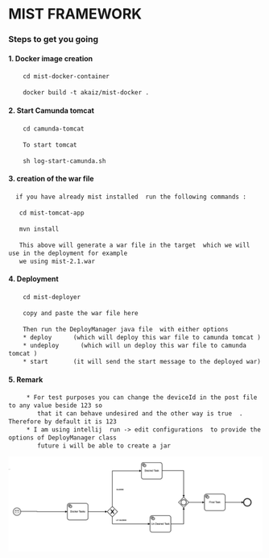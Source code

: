 # MIST FRAMEWORK

### Steps to get you going

#### 1. Docker image creation

        cd mist-docker-container

        docker build -t akaiz/mist-docker .

#### 2. Start Camunda tomcat

        cd camunda-tomcat

        To start tomcat

        sh log-start-camunda.sh    

#### 3. creation of the war file
      if you have already mist installed  run the following commands :

       cd mist-tomcat-app

       mvn install

       This above will generate a war file in the target  which we will use in the deployment for example
       we using mist-2.1.war

#### 4. Deployment
        cd mist-deployer

        copy and paste the war file here

        Then run the DeployManager java file  with either options
        * deploy      (which will deploy this war file to camunda tomcat )
        * undeploy      (which will un deploy this war file to camunda tomcat )
        * start       (it will send the start message to the deployed war)   
#### 5.   Remark
         * For test purposes you can change the deviceId in the post file to any value beside 123 so
            that it can behave undesired and the other way is true  . Therefore by default it is 123
         * I am using intellij  run -> edit configurations  to provide the options of DeployManager class  
            future i will be able to create a jar     

![alt text](bpmn.png)
